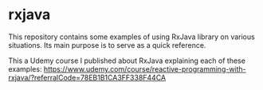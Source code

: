 # rxjava

This repository contains some examples of using RxJava library on various situations. Its main purpose is to serve as a quick reference.

This a Udemy course I published about RxJava explaining each of these examples: https://www.udemy.com/course/reactive-programming-with-rxjava/?referralCode=78EB1B1CA3FF338F44CA
